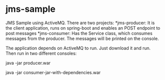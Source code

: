 # jms-sample
JMS Sample using ActiveMQ. There are two projects:
*jms-producer: It is the client application, runs on spring-boot and enables an POST endpoint to post messages
*jms-consumer: Has the Service class, which consumes messages from the producer. The messages will be printed on the console.

The application depends on ActiveMQ to run. Just download it and run. Then run in two different consoles:

java -jar producer.war

java -jar consumer-jar-with-dependencies.war
 


